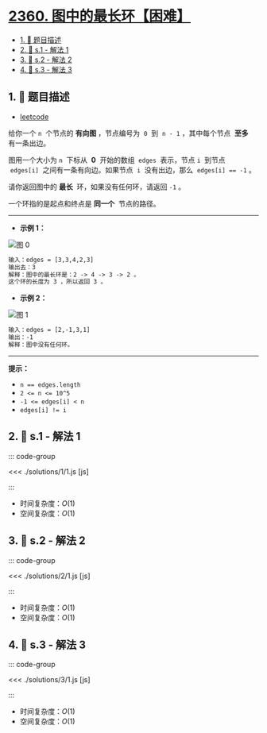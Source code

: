 # [2360. 图中的最长环【困难】](https://github.com/tnotesjs/TNotes.leetcode/tree/main/notes/2360.%20%E5%9B%BE%E4%B8%AD%E7%9A%84%E6%9C%80%E9%95%BF%E7%8E%AF%E3%80%90%E5%9B%B0%E9%9A%BE%E3%80%91)

<!-- region:toc -->

- [1. 📝 题目描述](#1--题目描述)
- [2. 🎯 s.1 - 解法 1](#2--s1---解法-1)
- [3. 🎯 s.2 - 解法 2](#3--s2---解法-2)
- [4. 🎯 s.3 - 解法 3](#4--s3---解法-3)

<!-- endregion:toc -->

## 1. 📝 题目描述

- [leetcode](https://leetcode.cn/problems/longest-cycle-in-a-graph/)

给你一个 `n`  个节点的 **有向图** ，节点编号为  `0`  到  `n - 1` ，其中每个节点  **至多**  有一条出边。

图用一个大小为 `n`  下标从  **0**  开始的数组  `edges`  表示，节点 `i`  到节点  `edges[i]`  之间有一条有向边。如果节点  `i`  没有出边，那么  `edges[i] == -1` 。

请你返回图中的 **最长**  环，如果没有任何环，请返回 `-1` 。

一个环指的是起点和终点是 **同一个**  节点的路径。

---

- **示例 1：**

![图 0](https://cdn.jsdelivr.net/gh/tnotesjs/imgs@main/2025-09-27-19-45-16.png)

```txt
输入：edges = [3,3,4,2,3]
输出去：3
解释：图中的最长环是：2 -> 4 -> 3 -> 2 。
这个环的长度为 3 ，所以返回 3 。
```

- **示例 2：**

![图 1](https://cdn.jsdelivr.net/gh/tnotesjs/imgs@main/2025-09-27-19-45-22.png)

```txt
输入：edges = [2,-1,3,1]
输出：-1
解释：图中没有任何环。
```

---

**提示：**

- `n == edges.length`
- `2 <= n <= 10^5`
- `-1 <= edges[i] < n`
- `edges[i] != i`

## 2. 🎯 s.1 - 解法 1

::: code-group

<<< ./solutions/1/1.js [js]

:::

- 时间复杂度：$O(1)$
- 空间复杂度：$O(1)$

## 3. 🎯 s.2 - 解法 2

::: code-group

<<< ./solutions/2/1.js [js]

:::

- 时间复杂度：$O(1)$
- 空间复杂度：$O(1)$

## 4. 🎯 s.3 - 解法 3

::: code-group

<<< ./solutions/3/1.js [js]

:::

- 时间复杂度：$O(1)$
- 空间复杂度：$O(1)$
